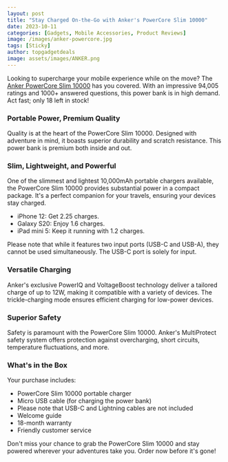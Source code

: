 ```yaml
---
layout: post
title: "Stay Charged On-the-Go with Anker's PowerCore Slim 10000"
date: 2023-10-11
categories: [Gadgets, Mobile Accessories, Product Reviews]
image: /images/anker-powercore.jpg
tags: [Sticky]
author: topgadgetdeals
image: assets/images/ANKER.png
---
```


Looking to supercharge your mobile experience while on the move? The [Anker PowerCore Slim 10000](https://amzn.to/45seYDM) has you covered. With an impressive 94,005 ratings and 1000+ answered questions, this power bank is in high demand. Act fast; only 18 left in stock!

### Portable Power, Premium Quality

Quality is at the heart of the PowerCore Slim 10000. Designed with adventure in mind, it boasts superior durability and scratch resistance. This power bank is premium both inside and out.

### Slim, Lightweight, and Powerful

One of the slimmest and lightest 10,000mAh portable chargers available, the PowerCore Slim 10000 provides substantial power in a compact package. It's a perfect companion for your travels, ensuring your devices stay charged.

- iPhone 12: Get 2.25 charges.
- Galaxy S20: Enjoy 1.6 charges.
- iPad mini 5: Keep it running with 1.2 charges.

Please note that while it features two input ports (USB-C and USB-A), they cannot be used simultaneously. The USB-C port is solely for input.

### Versatile Charging

Anker's exclusive PowerIQ and VoltageBoost technology deliver a tailored charge of up to 12W, making it compatible with a variety of devices. The trickle-charging mode ensures efficient charging for low-power devices.

### Superior Safety

Safety is paramount with the PowerCore Slim 10000. Anker's MultiProtect safety system offers protection against overcharging, short circuits, temperature fluctuations, and more.

### What's in the Box

Your purchase includes:
- PowerCore Slim 10000 portable charger
- Micro USB cable (for charging the power bank)
- Please note that USB-C and Lightning cables are not included
- Welcome guide
- 18-month warranty
- Friendly customer service

Don't miss your chance to grab the PowerCore Slim 10000 and stay powered wherever your adventures take you. Order now before it's gone!